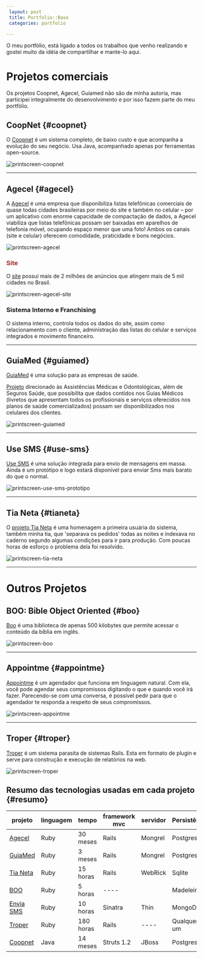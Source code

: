 ```yaml
---
 layout: post 
 title: Portfolio::Base 
 categories: portfolio

---
```


<style>
  #projetos_comerciais, #outros_projetos {
    color:orange;
  }
  #coopnet {
    color: 6C9C2C;
  }
  #agecel {
    color: 5EC2C7;
  } 
  #site {
    color: Brown;
  } 
  #guiamed {
    color: 2CA8B0;
  } 
  #use_sms {
    color: 6FB3FA;
  } 
  #tia_neta {
    color: white;
  } 
  #boo_bible_object_oriented {
    color: B1ACFE;
  }
  #appointme {
    color: 3A3B98;
  }
  #troper {
    color: 4183C4 ; 
  }
</style>

O meu portfólio, está ligado a todos os trabalhos que venho realizando e gostei muito da idéia de compartilhar e mante-lo aqui.

# Projetos comerciais 

Os projetos Coopnet, Agecel, Guiamed não são de minha autoria, mas participei integralmente do desenvolvimento e por isso fazem parte do meu portfólio.


## CoopNet  {#coopnet}

O [Coopnet][coopnet-url] é um sistema completo, de baixo custo e que acompanha a evolução do seu negócio.
Usa Java, acompanhado apenas por ferramentas open-source.

![printscreen-coopnet]

***

## Agecel {#agecel}

A [Agecel][agecel-url] é uma empresa que disponibiliza listas telefônicas comerciais de quase todas cidades brasileiras por meio do site e também no celular – por um aplicativo com enorme capacidade de compactação de dados, a Agecel viabiliza que listas telefônicas possam ser baixadas em aparelhos de telefonia móvel, ocupando espaço menor que uma foto!
Ambos os canais (site e celular) oferecem comodidade, praticidade e bons negócios.

![printscreen-agecel]

### Site

O [site][agecel-url] possuí mais de 2 milhões de anúncios que atingem mais de 5 mil cidades no Brasil.

![printscreen-agecel-site]

### Sistema Interno e Franchising

O sistema interno, controla todos os dados do site, assim como relacionamento com o cliente, administração das listas do celular e serviços integrados e movimento financeiro.

***

## GuiaMed {#guiamed}

[GuiaMed][guiamed-url] é uma solução para as empresas de saúde.

[Projeto][guiamed-url] direcionado às Assistências Médicas e Odontológicas, além de Seguros Saúde, que possibilita que dados contidos nos Guias Médicos (livretos que apresentam todos os profissionais e serviços oferecidos nos planos de saúde comercializados) possam ser disponibilizados nos celulares dos clientes.

![printscreen-guiamed]

***

## Use SMS {#use-sms}

[Use SMS][url-use-sms] é uma solução integrada para envio de mensagens em massa. Ainda é um protótipo e logo estará disponível para enviar Sms mais barato do que o normal.

![printscreen-use-sms-prototipo]

***

## Tia Neta {#tianeta}

O [projeto Tia Neta][tianeta-url] é uma homenagem a primeira usuária do sistema, também minha tia, que 'separava os pedidos' todas as noites e indexava no caderno segundo algumas condições para ir para produção. Com poucas horas de esforço o problema dela foi resolvido.

![printscreen-tia-neta]

***

# Outros Projetos
## BOO: Bible Object Oriented {#boo}

[Boo][boo-url] é uma biblioteca de apenas 500 kilobytes que permite acessar o conteúdo da bíblia em inglês.

![printscreen-boo]

***

## Appointme {#appointme}

[Appointme][appointme-url] é um agendador que funciona em linguagem natural. Com ela, você pode agendar seus compromissos digitando o que e quando você irá fazer. Parecendo-se com uma conversa, é possível pedir para que o agendador te responda a respeito de seus compromissos.

![printscreen-appointme]

***

## Troper  {#troper}

[Troper][troper-url] é um sistema parasita de sistemas Rails.  Esta em formato de plugin e serve para construção e execução de relatórios na web.

![printscreen-troper]

## Resumo das tecnologias usadas em cada projeto {#resumo}


projeto               | linguagem | tempo     | framework mvc |  servidor | Persistência | ORM          
----------------------|-----------|-----------|---------------|-----------|----------------|--------------
[Agecel](#agecel)     | Ruby      | 30 meses  | Rails         | Mongrel   | Postgresql     | ActiveRecord 
[GuiaMed](#guiamed)   | Ruby      | 3 meses   | Rails         | Mongrel   | Postgresql     | ActiveRecord 
[Tia Neta](#tianeta)  | Ruby      | 15 horas  | Rails         | WebRick   | Sqlite         | ActiveRecord 
[BOO](#boo)           | Ruby      | 5 horas   | ----          |           | Madeleine      | --- 
[Envia SMS](#use-sms) | Ruby      | 10 horas  | Sinatra       | Thin      | MongoDB        | MongoRecord 
[Troper](#troper)     | Ruby      | 180 horas | Rails         | ----      | Qualquer um    | ActiveRecord 
[Coopnet](#coopnet)   | Java      | 14 meses  | Struts 1.2    | JBoss     | Postgresql     | Hibernate 



[printscreen-coopnet]: /../../../images/printscreen-coopnet.jpg
[printscreen-guiamed]: /../../../images/printscreen-guiamed.jpg
[printscreen-tia-neta]: /../../../images/printscreen-tia-neta.jpg
[printscreen-agecel]: /../../../images/printscreen-agecel.jpg
[printscreen-agecel-site]: /../../../images/printscreen-agecel-site.jpg
[printscreen-appointme]: /../../../images/printscreen-appointme.jpg
[printscreen-boo]: /../../../images/printscreen-boo.jpg
[printscreen-troper]: /../../../images/printscreen-troper.jpg

[boo-url]: http://boo.rubyforge.org 
[tianeta-url]: http://github.com/jonatas/tia_neta
[troper-url]: http://github.com/jonatas/troper
[appointme-url]: http://github.com/jonatas/appointme
[guiamed-url]: http://www.guiamed.info
[coopnet-url]: http://coopnet.leosoft.com.br/coopnet
[agecel-url]: http://www.agecel.com
[printscreen-use-sms-prototipo]: /../../../images/printscreen-prototipo-envia-sms.jpg
[url-use-sms]: http://usesms.heroku.com
